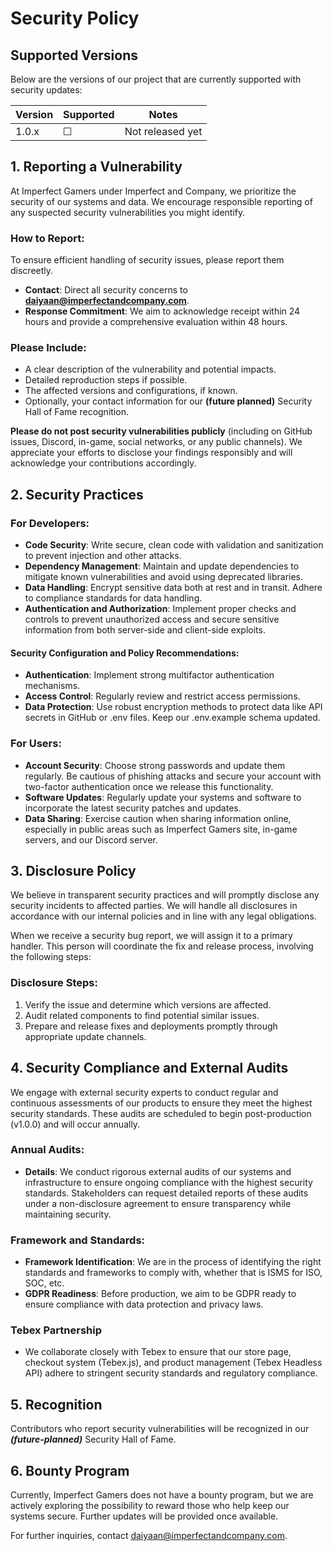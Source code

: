 # Security Policy

## Supported Versions

Below are the versions of our project that are currently supported with security
updates:

| Version | Supported | Notes            |
| ------- | --------- | ---------------- |
| 1.0.x   | ☐         | Not released yet |

## 1. Reporting a Vulnerability

At Imperfect Gamers under Imperfect and Company, we prioritize the security of
our systems and data. We encourage responsible reporting of any suspected
security vulnerabilities you might identify.

### How to Report:

To ensure efficient handling of security issues, please report them discreetly.

- **Contact**: Direct all security concerns to
  **[daiyaan@imperfectandcompany.com](mailto:daiyaan@imperfectandcompany.com)**.
- **Response Commitment**: We aim to acknowledge receipt within 24 hours and
  provide a comprehensive evaluation within 48 hours.

### Please Include:

- A clear description of the vulnerability and potential impacts.
- Detailed reproduction steps if possible.
- The affected versions and configurations, if known.
- Optionally, your contact information for our **(future planned)** Security
  Hall of Fame recognition.

**Please do not post security vulnerabilities publicly** (including on GitHub
issues, Discord, in-game, social networks, or any public channels). We
appreciate your efforts to disclose your findings responsibly and will
acknowledge your contributions accordingly.

## 2. Security Practices

### For Developers:

- **Code Security**: Write secure, clean code with validation and sanitization
  to prevent injection and other attacks.
- **Dependency Management**: Maintain and update dependencies to mitigate known
  vulnerabilities and avoid using deprecated libraries.
- **Data Handling**: Encrypt sensitive data both at rest and in transit. Adhere
  to compliance standards for data handling.
- **Authentication and Authorization**: Implement proper checks and controls to
  prevent unauthorized access and secure sensitive information from both
  server-side and client-side exploits.

#### Security Configuration and Policy Recommendations:

- **Authentication**: Implement strong multifactor authentication mechanisms.
- **Access Control**: Regularly review and restrict access permissions.
- **Data Protection**: Use robust encryption methods to protect data like API
  secrets in GitHub or .env files. Keep our .env.example schema updated.

### For Users:

- **Account Security**: Choose strong passwords and update them regularly. Be
  cautious of phishing attacks and secure your account with two-factor
  authentication once we release this functionality.
- **Software Updates**: Regularly update your systems and software to
  incorporate the latest security patches and updates.
- **Data Sharing**: Exercise caution when sharing information online, especially
  in public areas such as Imperfect Gamers site, in-game servers, and our
  Discord server.

## 3. Disclosure Policy

We believe in transparent security practices and will promptly disclose any
security incidents to affected parties. We will handle all disclosures in
accordance with our internal policies and in line with any legal obligations.

When we receive a security bug report, we will assign it to a primary handler.
This person will coordinate the fix and release process, involving the following
steps:

### Disclosure Steps:

1. Verify the issue and determine which versions are affected.
2. Audit related components to find potential similar issues.
3. Prepare and release fixes and deployments promptly through appropriate update
   channels.

## 4. Security Compliance and External Audits

We engage with external security experts to conduct regular and continuous
assessments of our products to ensure they meet the highest security standards.
These audits are scheduled to begin post-production (v1.0.0) and will occur
annually.

### Annual Audits:

- **Details**: We conduct rigorous external audits of our systems and
  infrastructure to ensure ongoing compliance with the highest security
  standards. Stakeholders can request detailed reports of these audits under a
  non-disclosure agreement to ensure transparency while maintaining security.

### Framework and Standards:

- **Framework Identification**: We are in the process of identifying the right
  standards and frameworks to comply with, whether that is ISMS for ISO, SOC,
  etc.
- **GDPR Readiness**: Before production, we aim to be GDPR ready to ensure
  compliance with data protection and privacy laws.

### Tebex Partnership

- We collaborate closely with Tebex to ensure that our store page, checkout
  system (Tebex.js), and product management (Tebex Headless API) adhere to
  stringent security standards and regulatory compliance.

## 5. Recognition

Contributors who report security vulnerabilities will be recognized in our
**_(future-planned)_** Security Hall of Fame.

## 6. Bounty Program

Currently, Imperfect Gamers does not have a bounty program, but we are actively
exploring the possibility to reward those who help keep our systems secure.
Further updates will be provided once available.

For further inquiries, contact
[daiyaan@imperfectandcompany.com](mailto:daiyaan@imperfectandcompany.com).
